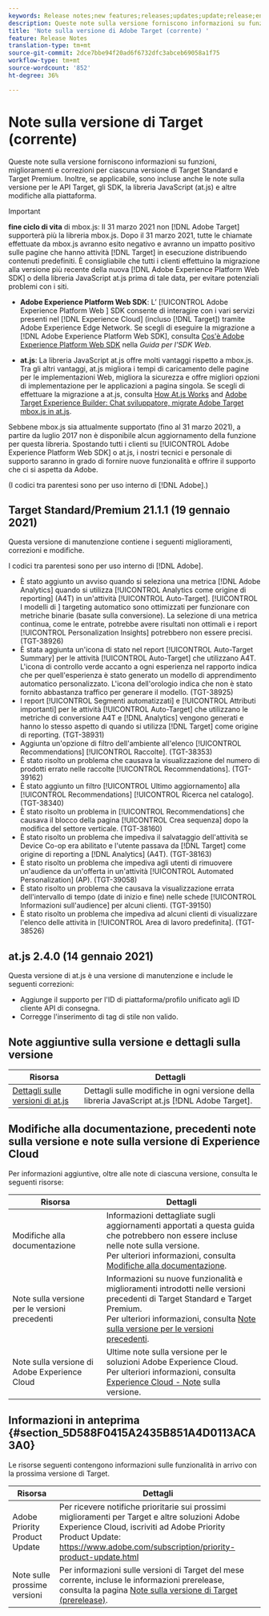 ```yaml
---
keywords: Release notes;new features;releases;updates;update;release;enhancement;enhancements;fixes;bug fixes;updates
description: Queste note sulla versione forniscono informazioni su funzioni, miglioramenti, correzioni e problemi noti per ciascuna versione di Adobe Target Standard e Target Premium.
title: 'Note sulla versione di Adobe Target (corrente) '
feature: Release Notes
translation-type: tm+mt
source-git-commit: 2dce7bbe94f20ad6f6732dfc3abceb69058a1f75
workflow-type: tm+mt
source-wordcount: '852'
ht-degree: 36%

---
```



# Note sulla versione di Target (corrente)

Queste note sulla versione forniscono informazioni su funzioni, miglioramenti e correzioni per ciascuna versione di Target Standard e Target Premium. Inoltre, se applicabile, sono incluse anche le note sulla versione per le API Target, gli SDK, la libreria JavaScript (at.js) e altre modifiche alla piattaforma.

>[!IMPORTANT]
>
>**fine ciclo di vita** di mbox.js: Il 31 marzo 2021 non  [!DNL Adobe Target] supporterà più la libreria mbox.js. Dopo il 31 marzo 2021, tutte le chiamate effettuate da mbox.js avranno esito negativo e avranno un impatto positivo sulle pagine che hanno attività [!DNL Target] in esecuzione distribuendo contenuti predefiniti. È consigliabile che tutti i clienti effettuino la migrazione alla versione più recente della nuova [!DNL Adobe Experience Platform Web SDK] o della libreria JavaScript at.js prima di tale data, per evitare potenziali problemi con i siti.
>
>* **Adobe Experience Platform Web SDK**: L’ [!UICONTROL Adobe Experience Platform Web ] SDK consente di interagire con i vari servizi presenti nel  [!DNL Experience Cloud] (incluso  [!DNL Target]) tramite Adobe Experience Edge Network. Se scegli di eseguire la migrazione a [!DNL Adobe Experience Platform Web SDK], consulta [Cos&#39;è Adobe Experience Platform Web SDK](/help/c-implementing-target/c-implementing-target-for-client-side-web/aep-web-sdk.md) nella *Guida per l&#39;SDK Web*.
   >
   >
* **at.js**: La libreria JavaScript at.js offre molti vantaggi rispetto a mbox.js. Tra gli altri vantaggi, at.js migliora i tempi di caricamento delle pagine per le implementazioni Web, migliora la sicurezza e offre migliori opzioni di implementazione per le applicazioni a pagina singola. Se scegli di effettuare la migrazione a at.js, consulta [How At.js Works](/help/c-implementing-target/c-implementing-target-for-client-side-web/c-how-atjs-works/how-atjs-works.md) and [ Adobe Target Experience Builder: Chat sviluppatore, migrate  Adobe Target mbox.js in at.js](https://seminars.adobeconnect.com/ptdo6mfo6qn6/?proto=true).
>
>
Sebbene mbox.js sia attualmente supportato (fino al 31 marzo 2021), a partire da luglio 2017 non è disponibile alcun aggiornamento della funzione per questa libreria. Spostando tutti i clienti su [!UICONTROL Adobe Experience Platform Web SDK] o at.js, i nostri tecnici e personale di supporto saranno in grado di fornire nuove funzionalità e offrire il supporto che ci si aspetta da  Adobe.

(I codici tra parentesi sono per uso interno di [!DNL Adobe].)

## Target Standard/Premium 21.1.1 (19 gennaio 2021)

Questa versione di manutenzione contiene i seguenti miglioramenti, correzioni e modifiche.

I codici tra parentesi sono per uso interno di [!DNL Adobe].

* È stato aggiunto un avviso quando si seleziona una metrica [!DNL Adobe Analytics] quando si utilizza [!UICONTROL Analytics come origine di reporting] (A4T) in un&#39;attività [!UICONTROL Auto-Target]. [!UICONTROL I modelli di ] targeting automatico sono ottimizzati per funzionare con metriche binarie (basate sulla conversione). La selezione di una metrica continua, come le entrate, potrebbe avere risultati non ottimali e i report [!UICONTROL Personalization Insights] potrebbero non essere precisi. (TGT-38926)
* È stata aggiunta un&#39;icona di stato nel report [!UICONTROL Auto-Target Summary] per le attività [!UICONTROL Auto-Target] che utilizzano A4T. L&#39;icona di controllo verde accanto a ogni esperienza nel rapporto indica che per quell&#39;esperienza è stato generato un modello di apprendimento automatico personalizzato. L&#39;icona dell&#39;orologio indica che non è stato fornito abbastanza traffico per generare il modello. (TGT-38925)
* I report [!UICONTROL Segmenti automatizzati] e [!UICONTROL Attributi importanti] per le attività [!UICONTROL Auto-Target] che utilizzano le metriche di conversione A4T e [!DNL Analytics] vengono generati e hanno lo stesso aspetto di quando si utilizza [!DNL Target] come origine di reporting. (TGT-38931)
* Aggiunta un&#39;opzione di filtro dell&#39;ambiente all&#39;elenco [!UICONTROL Recommendations] [!UICONTROL Raccolte]. (TGT-38353)
* È stato risolto un problema che causava la visualizzazione del numero di prodotti errato nelle raccolte [!UICONTROL Recommendations]. (TGT-39162)
* È stato aggiunto un filtro [!UICONTROL Ultimo aggiornamento] alla [!UICONTROL Recommendations] [!UICONTROL Ricerca nel catalogo]. (TGT-38340)
* È stato risolto un problema in [!UICONTROL Recommendations] che causava il blocco della pagina [!UICONTROL Crea sequenza] dopo la modifica del settore verticale. (TGT-38160)
* È stato risolto un problema che impediva il salvataggio dell&#39;attività se Device Co-op era abilitato e l&#39;utente passava da [!DNL Target] come origine di reporting a [!DNL Analytics] (A4T). (TGT-38163)
* È stato risolto un problema che impediva agli utenti di rimuovere un&#39;audience da un&#39;offerta in un&#39;attività [!UICONTROL  Automated Personalization] (AP). (TGT-39058)
* È stato risolto un problema che causava la visualizzazione errata dell&#39;intervallo di tempo (date di inizio e fine) nelle schede [!UICONTROL Informazioni sull&#39;audience] per alcuni clienti. (TGT-39150)
* È stato risolto un problema che impediva ad alcuni clienti di visualizzare l&#39;elenco delle attività in [!UICONTROL Area di lavoro predefinita]. (TGT-38526)

## at.js 2.4.0 (14 gennaio 2021)

Questa versione di at.js è una versione di manutenzione e include le seguenti correzioni:

* Aggiunge il supporto per l&#39;ID di piattaforma/profilo unificato agli ID cliente API di consegna.
* Corregge l&#39;inserimento di tag di stile non valido.

## Note aggiuntive sulla versione e dettagli sulla versione

| Risorsa | Dettagli |
|--- |--- |
| [Dettagli sulle versioni di at.js](/help/c-implementing-target/c-implementing-target-for-client-side-web/target-atjs-versions.md) | Dettagli sulle modifiche in ogni versione della libreria JavaScript at.js [!DNL Adobe Target]. |

## Modifiche alla documentazione, precedenti note sulla versione e note sulla versione di Experience Cloud

Per informazioni aggiuntive, oltre alle note di ciascuna versione, consulta le seguenti risorse:

| Risorsa | Dettagli |
|--- |--- |
| Modifiche alla documentazione | Informazioni dettagliate sugli aggiornamenti apportati a questa guida che potrebbero non essere incluse nelle note sulla versione.<br>Per ulteriori informazioni, consulta [Modifiche alla documentazione](/help/r-release-notes/doc-change.md#reference_366123CF00994BACBBF9BBDF2C4D840C). |
| Note sulla versione per le versioni precedenti | Informazioni su nuove funzionalità e miglioramenti introdotti nelle versioni precedenti di Target Standard e Target Premium.<br>Per ulteriori informazioni, consulta [Note sulla versione per le versioni precedenti](/help/r-release-notes/release-notes-for-previous-releases.md). |
| Note sulla versione di Adobe Experience Cloud | Ultime note sulla versione per le soluzioni Adobe Experience Cloud.<br>Per ulteriori informazioni, consulta  [ Experience Cloud - Note](https://experienceleague.adobe.com/docs/release-notes/experience-cloud/current.html) sulla versione. |

## Informazioni in anteprima {#section_5D588F0415A2435B851A4D0113ACA3A0}

Le risorse seguenti contengono informazioni sulle funzionalità in arrivo con la prossima versione di Target.

| Risorsa | Dettagli |
|--- |--- |
| Adobe Priority Product Update | Per ricevere notifiche prioritarie sui prossimi miglioramenti per Target e altre soluzioni Adobe Experience Cloud, iscriviti ad Adobe Priority Product Update:<br>[](https://www.adobe.com/subscription/priority-product-update.html)https://www.adobe.com/subscription/priority-product-update.html |
| Note sulle prossime versioni | Per informazioni sulle versioni di Target del mese corrente, incluse le informazioni prerelease, consulta la pagina [Note sulla versione di Target (prerelease)](/help/r-release-notes/target-release-notes.md). |

